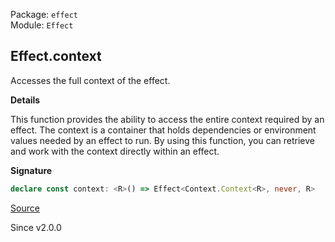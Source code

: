 Package: `effect`<br />
Module: `Effect`<br />

## Effect.context

Accesses the full context of the effect.

**Details**

This function provides the ability to access the entire context required by
an effect. The context is a container that holds dependencies or environment
values needed by an effect to run. By using this function, you can retrieve
and work with the context directly within an effect.

**Signature**

```ts
declare const context: <R>() => Effect<Context.Context<R>, never, R>
```

[Source](https://github.com/Effect-TS/effect/tree/main/packages/effect/src/Effect.ts#L7371)

Since v2.0.0